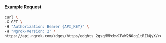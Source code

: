<!-- Code generated for API Clients. DO NOT EDIT. -->

#### Example Request

```bash
curl \
-X GET \
-H "Authorization: Bearer {API_KEY}" \
-H "Ngrok-Version: 2" \
https://api.ngrok.com/edges/https/edghts_2gsqMMMcbwCFaW2NOcg1tRZkQyX/routes/edghtsrt_2gsqMPZEeSTVp5vEewt1FfvvosO
```
